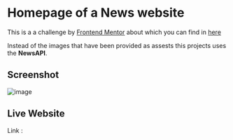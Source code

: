 
# Homepage of a News website
This is a a challenge by [Frontend Mentor](https://www.frontendmentor.io) about which you can find in [here](https://www.frontendmentor.io/challenges/news-homepage-H6SWTa1MFl/hub)

Instead of the images that have been provided as assests this projects uses the **NewsAPI**.

## Screenshot
![image](https://user-images.githubusercontent.com/60133406/215250426-fc8a618c-018b-4e45-9a41-43ee564e65a8.png)

## Live Website
Link :  
